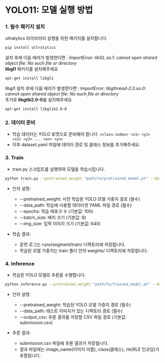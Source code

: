 # YOLO11: 모델 실행 방법

### **1. 필수 패키지 설치**
ultralytics 라이브러리 실행을 위한 패키지를 설치합니다.
```bash
pip install ultralytics
```

설치 후에 다음 에러가 발생한다면 : _ImportError: libGL.so.1: cannot open shared object file: No such file or directory_<br>
**libgl1** 패키지를 설치해주세요
```bash
apt-get install libgl1
```

libgl1 설치 후에 다음 에러가 발생한다면 : _ImportError: libgthread-2.0.so.0: cannot open shared object file: No such file or directory_<br>
추가로 **libglib2.0-0**를 설치해주세요
```bash
apt-get install libglib2.0-0

```

### **2. 데이터 준비**
- 학습 데이터는 YOLO 포맷으로 준비해야 합니다. ```<class-index> <x1> <y1> <x2> <y2> ... <xn> <yn>```
- 이후 dataset.yaml 파일에 데이터 경로 및 클래스 정보를 추가해주세요.


### **3. Train**
- train.py 스크립트를 실행하여 모델을 학습시킵니다.
```bash
python train.py --pretrained_weight "path/to/pretrained_model.pt" --data_path "path/to/dataset.yaml" --epochs 100 --batch_size 8 --img_size 640
```

- 인자 설명:
    - --pretrained_weight: 사전 학습된 YOLO 모델 가중치 경로 (필수)
    - --data_path: 학습에 사용할 데이터셋 YAML 파일 경로 (필수)
    - --epochs: 학습 에포크 수 (기본값: 100)
    - --batch_size: 배치 크기 (기본값: 8)
    - --img_size: 입력 이미지 크기 (기본값: 640)

- 학습 결과:
    - 훈련 로그는 runs/segment/train/ 디렉토리에 저장됩니다.
    - 학습된 모델 가중치는 train 폴더 안의 weights/ 디렉토리에 저장됩니다.

### **4. Inference**
- 학습된 YOLO 모델로 추론을 수행합니다.
```bash
python inference.py --pretrained_weight "path/to/trained_model.pt" --data_path "path/to/test/images" --output_csv "submission.csv"
```
- 인자 설명:
    - --pretrained_weight: 학습된 YOLO 모델 가중치 경로 (필수)
    - --data_path: 테스트 이미지가 있는 디렉토리 경로 (필수)
    - --output_csv: 추론 결과를 저장할 CSV 파일 경로 (기본값: submission.csv)

- 추론 결과:
    - submission.csv 파일에 추론 결과가 저장됩니다.
    - 결과 파일에는 image_name(이미지 이름), class(클래스), rle(RLE 인코딩)가 포함됩니다.
